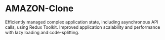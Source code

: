 # AMAZON-Clone
 Efficiently managed complex application state, including asynchronous API calls, using Redux Toolkit. Improved application scalability and performance with lazy loading and code-splitting.
